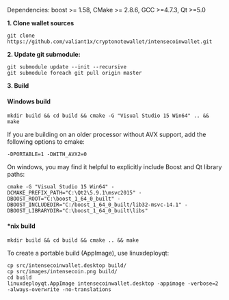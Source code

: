 Dependencies: boost >= 1.58, CMake >= 2.8.6, GCC >=4.7.3, Qt >=5.0

**1. Clone wallet sources**

```
git clone https://github.com/valiant1x/cryptonotewallet/intensecoinwallet.git
```

**2. Update git submodule:**

```
git submodule update --init --recursive
git submodule foreach git pull origin master
```

**3. Build**

#### Windows build
```
mkdir build && cd build && cmake -G "Visual Studio 15 Win64" .. && make
```

If you are building on an older processor without AVX support, add the following options to cmake:

```
-DPORTABLE=1 -DWITH_AVX2=0
```

On windows, you may find it helpful to explicitly include Boost and Qt library paths:

```
cmake -G "Visual Studio 15 Win64" -DCMAKE_PREFIX_PATH="C:\Qt2\5.9.1\msvc2015" -DBOOST_ROOT="C:\boost_1_64_0_built" -DBOOST_INCLUDEDIR="C:/boost_1_64_0_built/lib32-msvc-14.1" -DBOOST_LIBRARYDIR="C:\boost_1_64_0_built\libs"
 ```
#### *nix build
```
mkdir build && cd build && cmake .. && make
```

To create a portable build (AppImage), use linuxdeployqt:
```
cp src/intensecoinwallet.desktop build/
cp src/images/intensecoin.png build/
cd build
linuxdeployqt.AppImage intensecoinwallet.desktop -appimage -verbose=2 -always-overwrite -no-translations
```
